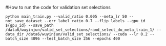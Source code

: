 #How to run the code for validation set selections

`
python main_train.py --valid_ratio 0.005 --meta_lr 50 --not_save_dataset --err_label_ratio 0.7 --flip_labels --gpu_id ${gpu_id} --save_path /data6/wuyinjun/valid_set_selections/rand_select_do_meta_train_1/ --data_dir /data6/wuyinjun/valid_set_selections/ --cuda --lr 0.2 --batch_size 4096 --test_batch_size 256 --epochs 400
`
